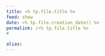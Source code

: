 ```yaml
---
title: <% tp.file.title %>
feed: show
date: <% tp.file.creation_date() %>
permalink: /<% tp.file.title %>
#

alias:
---
```


